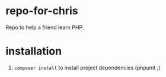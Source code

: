 # repo-for-chris
Repo to help a friend learn PHP.

# installation
1. `composer install` to install project dependencies (phpunit ;)

